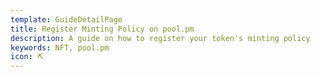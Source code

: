 ```yaml
---
template: GuideDetailPage
title: Register Minting Policy on pool.pm
description: A guide on how to register your token's minting policy
keywords: NFT, pool.pm
icon: ⛏
---
```


<YoutubeVideo url="https://www.youtube.com/watch?v=v6q66zcFqew" />